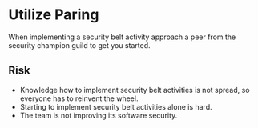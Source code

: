 # Utilize Paring

When implementing a security belt activity approach a peer from the security champion guild to get you started.

## Risk

- Knowledge how to implement security belt activities is not spread, so everyone has to reinvent the wheel.
- Starting to implement security belt activities alone is hard.
- The team is not improving its software security.

